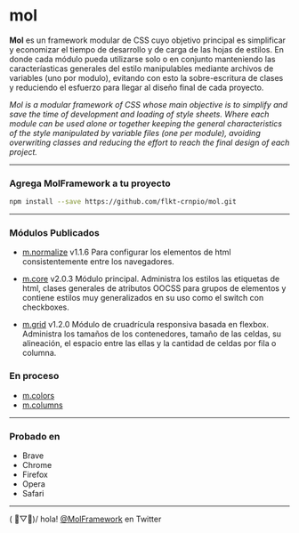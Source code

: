 # mol

 **Mol** es un framework modular de CSS cuyo objetivo principal es simplificar y economizar el tiempo de desarrollo y de carga de las hojas de estilos. En donde cada módulo pueda utilizarse solo o en conjunto manteniendo las caracteríasticas generales del estilo manipulables mediante archivos de variables (uno por modulo), evitando con esto la sobre-escritura de clases y reduciendo el esfuerzo para llegar al diseño final de cada proyecto.

 *Mol is a modular framework of CSS whose main objective is to simplify and save the time of development and loading of style sheets. Where each module can be used alone or together keeping the general characteristics of the style manipulated by variable files (one per module), avoiding overwriting classes and reducing the effort to reach the final design of each project.*

___

### Agrega MolFramework a tu proyecto

```sh
npm install --save https://github.com/flkt-crnpio/mol.git
```
___

### Módulos Publicados

- [m.normalize](https://github.com/flkt-crnpio/m.normalize) v1.1.6
Para configurar los elementos de html consistentemente entre los navegadores.

- [m.core](https://github.com/flkt-crnpio/m.core) v2.0.3
Módulo principal. Administra los estilos las etiquetas de html, clases generales de atributos OOCSS para grupos de elementos y contiene estilos muy generalizados en su uso como el switch con checkboxes.

- [m.grid](https://github.com/flkt-crnpio/m.grid) v1.2.0
Módulo de cruadrícula responsiva basada en flexbox. Administra los tamaños de los contenedores, tamaño de las celdas, su alineación, el espacio entre las ellas y la cantidad de celdas por fila o columna.

### En proceso
- [m.colors](https://github.com/flkt-crnpio/m.colors)
- [m.columns](https://github.com/flkt-crnpio/m.columns)

___

### Probado en
* Brave
* Chrome
* Firefox
* Opera
* Safari

___

( ﾟ▽ﾟ)/ hola! [@MolFramework](https://twitter.com/MolFramework) en Twitter
